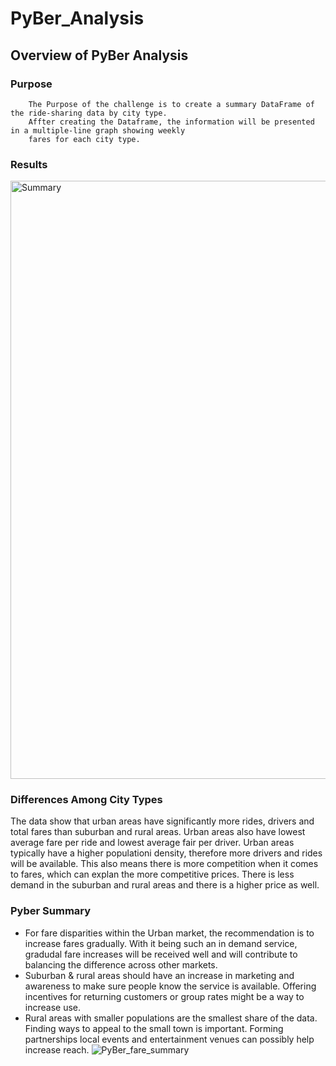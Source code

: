 # PyBer_Analysis

## Overview of PyBer Analysis
### Purpose
        The Purpose of the challenge is to create a summary DataFrame of the ride-sharing data by city type. 
        Affter creating the Dataframe, the information will be presented in a multiple-line graph showing weekly 
        fares for each city type.  

### Results
<img width="957" alt="Summary" src="https://user-images.githubusercontent.com/90795844/145742732-93576076-4f5a-41b4-a2c5-63d5d779148a.png">

### Differences Among City Types
The data show that urban areas have significantly more rides, drivers and total fares than suburban and rural areas. 
Urban areas also have lowest average fare per ride and lowest average fair per driver. Urban areas typically
have a higher populationi density, therefore more drivers and rides will be available. This also means there is more
competition when it comes to fares, which can explan the more competitive prices. There is less demand in the suburban and rural areas and 
there is a higher price as well.

### Pyber Summary
* For fare disparities within the Urban market, the recommendation is to increase fares gradually. With it being such an in demand service, 
gradudal fare increases will be received well and will contribute to balancing the difference across other markets.
* Suburban & rural areas should have an increase in marketing and awareness to make sure people know the service is available. Offering incentives
for returning customers or group rates might be a way to increase use.
* Rural areas with smaller populations are the smallest share of the data. Finding ways to appeal to the small town is important. Forming partnerships 
local events and entertainment venues can possibly help increase reach.
![PyBer_fare_summary](https://user-images.githubusercontent.com/90795844/145746773-3fc35526-0c82-421f-bf2e-d68cdb0a9f0c.png)

